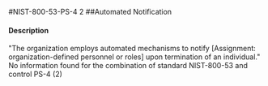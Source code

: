 #NIST-800-53-PS-4 2
##Automated Notification
#### Description
"The organization employs automated mechanisms to notify [Assignment: organization-defined personnel or roles] upon termination of an individual."
No information found for the combination of standard NIST-800-53 and control PS-4 (2)
